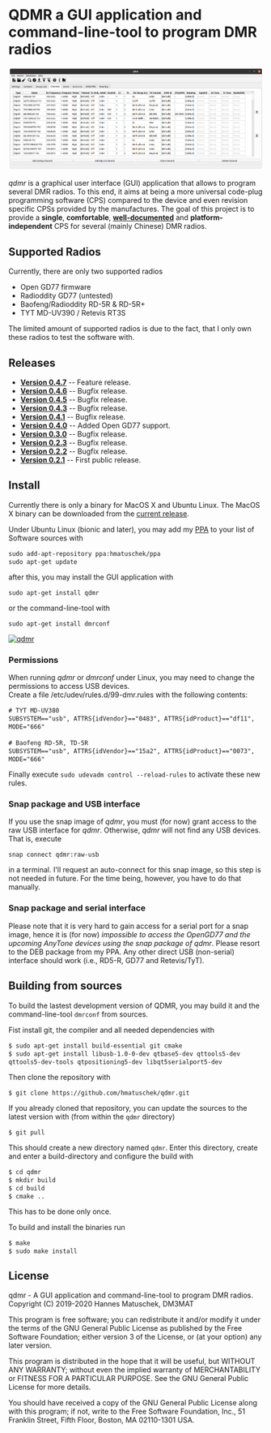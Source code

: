# QDMR a GUI application and command-line-tool to program DMR radios

![qdmr channel editor](https://raw.githubusercontent.com/hmatuschek/qdmr/master/doc/fig/qdmr-channels.png "The qdmr CPS software.")

*qdmr* is a graphical user interface (GUI) application that allows to program several DMR radios.
To this end, it aims at being a more universal code-plug programming software (CPS) compared to the
device and even revision specific CPSs provided by the manufactures. The goal of this project is to
provide a **single**, **comfortable**, [**well-documented**](https://dm3mat.darc.de/qdmr/manual/) 
and **platform-independent** CPS for several (mainly Chinese) DMR radios.

## Supported Radios 
Currently, there are only two supported radios

  * Open GD77 firmware
  * Radioddity GD77 (untested)
  * Baofeng/Radioddity RD-5R & RD-5R+
  * TYT MD-UV390 / Retevis RT3S

The limited amount of supported radios is due to the fact, that I only own these radios to test
the software with.


## Releases
 * **[Version 0.4.7](https://github.com/hmatuschek/qdmr/releases/tag/v0.4.7)** -- Feature release.
 * **[Version 0.4.6](https://github.com/hmatuschek/qdmr/releases/tag/v0.4.6)** -- Bugfix release.
 * **[Version 0.4.5](https://github.com/hmatuschek/qdmr/releases/tag/v0.4.5)** -- Bugfix release.
 * **[Version 0.4.3](https://github.com/hmatuschek/qdmr/releases/tag/v0.4.3)** -- Bugfix release.
 * **[Version 0.4.1](https://github.com/hmatuschek/qdmr/releases/tag/v0.4.1)** -- Bugfix release.
 * **[Version 0.4.0](https://github.com/hmatuschek/qdmr/releases/tag/v0.4.0)** -- Added Open GD77 support.
 * **[Version 0.3.0](https://github.com/hmatuschek/qdmr/releases/tag/v0.3.0)** -- Bugfix release.
 * **[Version 0.2.3](https://github.com/hmatuschek/qdmr/releases/tag/v0.2.3)** -- Bugfix release.
 * **[Version 0.2.2](https://github.com/hmatuschek/qdmr/releases/tag/v0.2.2)** -- Bugfix release.
 * **[Version 0.2.1](https://github.com/hmatuschek/qdmr/releases/tag/v0.2.1)** -- First public release.


## Install
Currently there is only a binary for MacOS X and Ubuntu Linux. The MacOS X binary can be downloaded
from the [current release](https://github.com/hmatuschek/qdmr/releases/).

Under Ubuntu Linux (bionic and later), you may add my
[PPA](https://launchpad.net/~hmatuschek/+archive/ubuntu/ppa) to your list of Software sources with

    sudo add-apt-repository ppa:hmatuschek/ppa
    sudo apt-get update

after this, you may install the GUI application with

    sudo apt-get install qdmr

or the command-line-tool with

    sudo apt-get install dmrconf

[![qdmr](https://snapcraft.io//qdmr/badge.svg)](https://snapcraft.io/qdmr)

### Permissions
When running *qdmr* or *dmrconf* under Linux, you may need to change the permissions to access USB devices.  
Create a file /etc/udev/rules.d/99-dmr.rules with the following contents:

    # TYT MD-UV380
    SUBSYSTEM=="usb", ATTRS{idVendor}=="0483", ATTRS{idProduct}=="df11", MODE="666"
    
    # Baofeng RD-5R, TD-5R
    SUBSYSTEM=="usb", ATTRS{idVendor}=="15a2", ATTRS{idProduct}=="0073", MODE="666"

Finally execute `sudo udevadm control --reload-rules` to activate these new rules.

### Snap package and USB interface
If you use the snap image of *qdmr*, you must (for now) grant access to the raw USB interface for
*qdmr*. Otherwise, *qdmr* will not find any USB devices. That is, execute

    snap connect qdmr:raw-usb

in a terminal. I'll request an auto-connect for this snap image, so this step is not needed in
future. For the time being, however, you have to do that manually.

### Snap package and serial interface
Please note that it is very hard to gain access for a serial port for a snap image, hence it is 
(for now) *impossible to access the OpenGD77 and the upcoming AnyTone devices using the snap 
package of qdmr*. Please resort to the DEB package from my PPA. Any other direct USB (non-serial) 
interface should work (i.e., RD5-R, GD77 and Retevis/TyT).

## Building from sources
To build the lastest development version of QDMR, you may build it and the command-line-tool `dmrconf` from 
sources.

Fist install git, the compiler and all needed dependencies with
```
$ sudo apt-get install build-essential git cmake 
$ sudo apt-get install libusb-1.0-0-dev qtbase5-dev qttools5-dev qttools5-dev-tools qtpositioning5-dev libqt5serialport5-dev
```

Then clone the repository with
```
$ git clone https://github.com/hmatuschek/qdmr.git
```
If you already cloned that repository, you can update the sources to the latest version with (from within the `qdmr` directory)
```
$ git pull
```

This should create a new directory named `qdmr`. Enter this directory, create and enter a build-directory and configure the build with
```
$ cd qdmr
$ mkdir build
$ cd build
$ cmake .. 
```
This has to be done only once.

To build and install the binaries run
```
$ make
$ sudo make install
```

## License
qdmr - A GUI application and command-line-tool to program DMR radios.
Copyright (C) 2019-2020 Hannes Matuschek, DM3MAT

This program is free software; you can redistribute it and/or modify
it under the terms of the GNU General Public License as published by
the Free Software Foundation; either version 3 of the License, or
(at your option) any later version.

This program is distributed in the hope that it will be useful,
but WITHOUT ANY WARRANTY; without even the implied warranty of
MERCHANTABILITY or FITNESS FOR A PARTICULAR PURPOSE.  See the
GNU General Public License for more details.

You should have received a copy of the GNU General Public License along
with this program; if not, write to the Free Software Foundation, Inc.,
51 Franklin Street, Fifth Floor, Boston, MA 02110-1301 USA.
